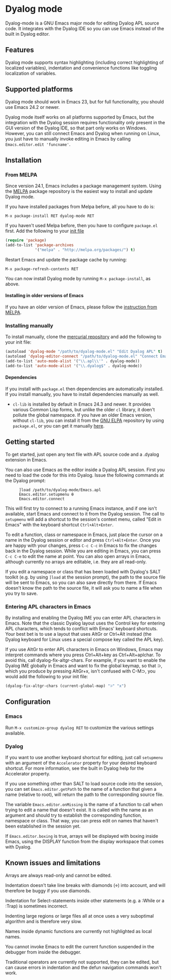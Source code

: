 Dyalog mode
===========

Dyalog-mode is a GNU Emacs major mode for editing Dyalog APL source code. It
integrates with the Dyalog IDE so you can use Emacs instead of the built in
Dyalog editor.

Features
--------

Dyalog mode supports syntax highlighting (including correct highlighting of
localized variables), indentation and convenience functions like toggling
localization of variables.

Supported platforms
-------------------
Dyalog mode should work in Emacs 23, but for full functionality, you should
use Emacs 24.2 or newer.

Dyalog mode itself works on all platforms supported by Emacs, but the
integration with the Dyalog session requires functionality only present in the
GUI version of the Dyalog IDE, so that part only works on Windows. However,
you can still connect Emacs and Dyalog when running on Linux, you just have to
manually invoke editing in Emacs by calling `Emacs.editor.edit 'funcname'`.

Installation
------------

### From MELPA ###

Since version 24.1, Emacs includes a package management system. Using the
[MELPA](http://melpa.org) package repository is the easiest way to install and
update Dyalog mode.

If you have installed packages from Melpa before, all you have to do is:

`M-x package-install RET dyalog-mode RET`

If you haven't used Melpa before, then you have to configure `package.el`
first. Add the following to your
[init file](http://www.gnu.org/software/emacs/manual/html_node/emacs/Init-File.html)

```lisp
(require 'package)
(add-to-list 'package-archives
             '("melpa" . "http://melpa.org/packages/") t)
```

Restart Emacs and update the package cache by running:

`M-x package-refresh-contents RET`

You can now install Dyalog mode by running `M-x package-install`, as above.

#### Installing in older versions of Emacs ####

If you have an older version of Emacs, please follow the
[instruction from MELPA](http://melpa.org/#/getting-started).

### Installing manually

To install manually, clone the
[mercurial repository](https://bitbucket.org/harsman/dyalog-mode) and add the
following to your init file:

```lisp
(autoload 'dyalog-mode "/path/to/dyalog-mode.el" "Edit Dyalog APL" t)
(autoload 'dyalog-editor-connect "/path/to/dyalog-mode.el" "Connect Emacs to Dyalog" t)
(add-to-list 'auto-mode-alist '("\\.apl\\'" . dyalog-mode))
(add-to-list 'auto-mode-alist '("\\.dyalog$" . dyalog-mode))
```

#### Dependencies ####

If you install with `package.el` then dependencies are automatically
installed. If you install manually, you have to install dependencies manually
as well.

* `cl-lib` is installed by default in Emacs 24.3 and newer. It provides
  various Common Lisp forms, but unlike the older `cl` library, it doen't
  pollute the global namespace. If you have an older Emacs version, without
  `cl-lib`, you can install it from the [GNU ELPA](http://elpa.gnu.org/)
  repository by using `package.el`, or you can get it manually
  [here](http://elpa.gnu.org/packages/cl-lib.html).

Getting started
---------------

To get started, just open any text file with APL source code and a .dyalog
extension in Emacs.

You can also use Emacs as the editor inside a Dyalog APL session. First you
need to load the code for this into Dyalog. Issue the following commands at
the Dyalog prompt:

```apl
      ]load /path/to/dyalog-mode/Emacs.apl
      Emacs.editor.setupmenu ⍬
      Emacs.editor.connect
```

This will first try to connect to a running Emacs instance, and if one isn't
available, start Emacs and connect to it from the Dyalog session. The call to
`setupmenu` will add a shortcut to the session's context menu, called "Edit in
Emacs" with the keyboard shortcut `Ctrl+Alt+Enter`.

To edit a function, class or namespace in Emacs, just place the cursor on a
name in the Dyalog session or editor and press `Ctrl+Alt+Enter`. Once you are
happy with your changes, press `C-c C-c` in Emacs to fix the changes back in
the Dyalog session. While you are editing in Emacs, you can press `C-c C-e` to
edit the name at point. You can also open arrays in Emacs, although currently
no arrays are editable, i.e. they are all read-only.

If you edit a namespace or class that has been loaded with Dyalog's SALT
toolkit (e.g. by using `]load` at the session prompt), the path to the source
file will be sent to Emacs, so you can also save directly from there. If Emacs
doesn't know the path to the source file, it will ask you to name a file when
you try to save.

### Entering APL characters in Emacs ###
By installing and enabling the Dyalog IME you can enter APL characters in
Emacs. Note that the classic Dyalog layout uses the Control key for entering
APL characters, which tends to conflict with Emacs' keyboard shortcuts. Your
best bet is to use a layout that uses AltGr or Ctrl+Alt instead (the Dyalog
keyboard for Linux uses a special compose key called the APL key).

If you use AltGr to enter APL characters in Emacs on Windows, Emacs may
interpret commands where you press Ctrl+Alt+key as Ctrl+Alt+aplchar. To avoid
this, call dyalog-fix-altgr-chars. For example, if you want to enable the
Dyalog IME globally in Emacs and want to fix the global keymap, so that ⊃,
which you produce by pressing AltGr+x, isn't confused with C-M⊃, you would
add the following to your init file:

```lisp
(dyalog-fix-altgr-chars (current-global-map) "⊃" "x")
```

Configuration
-------------

### Emacs ###

Run `M-x customize-group dyalog RET` to customize the various settings
available.

### Dyalog ###

If you want to use another keyboard shortcut for editing, just call
`setupmenu` with an argument of the `Accelerator` property for your desired
keyboard shortcut. For more information, see the built in Dyalog help for the
Accelerator property.

If you use something other than SALT to load source code into the session, you
can set `Emacs.editor.getPath` to the name of a function that given a name
(relative to root), will return the path to the corresponding source file.

The variable `Emacs.editor.onMissing` is the name of a function to call when
trying to edit a name that doesn't exist. It is called with the name as an
argument and should try to establish the corresponding function, namespace or
class. That way, you can press edit on names that haven't been established in
the session yet.

If `Emacs.editor.boxing` is true, arrays will be displayed with boxing inside
Emacs, using the DISPLAY function from the display workspace that comes with
Dyalog.

Known issues and limitations
----------------------------

Arrays are always read-only and cannot be edited.

Indentation doesn't take line breaks with diamonds (⋄) into account, and will
therefore be buggy if you use diamonds.

Indentation for Select-statements inside other statements (e.g. a :While or a
:Trap) is sometimes incorrect.

Indenting large regions or large files all at once uses a very suboptimal
algorithm and is therefore very slow.

Names inside dynamic functions are currently not highlighted as local names.

You cannot invoke Emacs to edit the current function suspended in
the debugger from inside the debugger.

Traditional operators are currently not supported, they can be edited, but can
cause errors in indentation and the defun navigation commands won't work.
